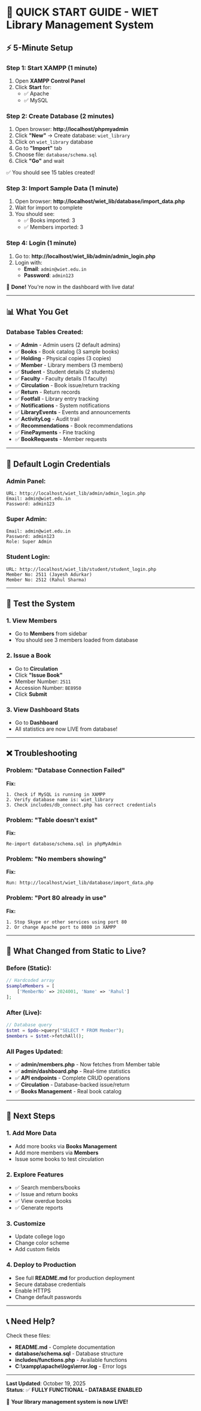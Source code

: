 # 🚀 QUICK START GUIDE - WIET Library Management System

## ⚡ 5-Minute Setup

### Step 1: Start XAMPP (1 minute)
1. Open **XAMPP Control Panel**
2. Click **Start** for:
   - ✅ Apache
   - ✅ MySQL

### Step 2: Create Database (2 minutes)
1. Open browser: **http://localhost/phpmyadmin**
2. Click **"New"** → Create database: `wiet_library`
3. Click on `wiet_library` database
4. Go to **"Import"** tab
5. Choose file: `database/schema.sql`
6. Click **"Go"** and wait

✅ You should see 15 tables created!

### Step 3: Import Sample Data (1 minute)
1. Open browser: **http://localhost/wiet_lib/database/import_data.php**
2. Wait for import to complete
3. You should see:
   - ✅ Books imported: 3
   - ✅ Members imported: 3

### Step 4: Login (1 minute)
1. Go to: **http://localhost/wiet_lib/admin/admin_login.php**
2. Login with:
   - **Email**: `admin@wiet.edu.in`
   - **Password**: `admin123`

🎉 **Done!** You're now in the dashboard with live data!

---

## 📊 What You Get

### Database Tables Created:
- ✅ **Admin** - Admin users (2 default admins)
- ✅ **Books** - Book catalog (3 sample books)
- ✅ **Holding** - Physical copies (3 copies)
- ✅ **Member** - Library members (3 members)
- ✅ **Student** - Student details (2 students)
- ✅ **Faculty** - Faculty details (1 faculty)
- ✅ **Circulation** - Book issue/return tracking
- ✅ **Return** - Return records
- ✅ **Footfall** - Library entry tracking
- ✅ **Notifications** - System notifications
- ✅ **LibraryEvents** - Events and announcements
- ✅ **ActivityLog** - Audit trail
- ✅ **Recommendations** - Book recommendations
- ✅ **FinePayments** - Fine tracking
- ✅ **BookRequests** - Member requests

---

## 🔑 Default Login Credentials

### Admin Panel:
```
URL: http://localhost/wiet_lib/admin/admin_login.php
Email: admin@wiet.edu.in
Password: admin123
```

### Super Admin:
```
Email: admin@wiet.edu.in
Password: admin123
Role: Super Admin
```

### Student Login:
```
URL: http://localhost/wiet_lib/student/student_login.php
Member No: 2511 (Jayesh Adurkar)
Member No: 2512 (Rahul Sharma)
```

---

## 🧪 Test the System

### 1. View Members
- Go to **Members** from sidebar
- You should see 3 members loaded from database

### 2. Issue a Book
- Go to **Circulation**
- Click **"Issue Book"**
- Member Number: `2511`
- Accession Number: `BE8950`
- Click **Submit**

### 3. View Dashboard Stats
- Go to **Dashboard**
- All statistics are now LIVE from database!

---

## ❌ Troubleshooting

### Problem: "Database Connection Failed"
**Fix:**
```
1. Check if MySQL is running in XAMPP
2. Verify database name is: wiet_library
3. Check includes/db_connect.php has correct credentials
```

### Problem: "Table doesn't exist"
**Fix:**
```
Re-import database/schema.sql in phpMyAdmin
```

### Problem: "No members showing"
**Fix:**
```
Run: http://localhost/wiet_lib/database/import_data.php
```

### Problem: "Port 80 already in use"
**Fix:**
```
1. Stop Skype or other services using port 80
2. Or change Apache port to 8080 in XAMPP
```

---

## 📝 What Changed from Static to Live?

### Before (Static):
```php
// Hardcoded array
$sampleMembers = [
    ['MemberNo' => 2024001, 'Name' => 'Rahul']
];
```

### After (Live):
```php
// Database query
$stmt = $pdo->query("SELECT * FROM Member");
$members = $stmt->fetchAll();
```

### All Pages Updated:
- ✅ **admin/members.php** - Now fetches from Member table
- ✅ **admin/dashboard.php** - Real-time statistics
- ✅ **API endpoints** - Complete CRUD operations
- ✅ **Circulation** - Database-backed issue/return
- ✅ **Books Management** - Real book catalog

---

## 🎯 Next Steps

### 1. Add More Data
- Add more books via **Books Management**
- Add more members via **Members**
- Issue some books to test circulation

### 2. Explore Features
- ✅ Search members/books
- ✅ Issue and return books
- ✅ View overdue books
- ✅ Generate reports

### 3. Customize
- Update college logo
- Change color scheme
- Add custom fields

### 4. Deploy to Production
- See full **README.md** for production deployment
- Secure database credentials
- Enable HTTPS
- Change default passwords

---

## 📞 Need Help?

Check these files:
- **README.md** - Complete documentation
- **database/schema.sql** - Database structure
- **includes/functions.php** - Available functions
- **C:\xampp\apache\logs\error.log** - Error logs

---

**Last Updated**: October 19, 2025  
**Status**: ✅ **FULLY FUNCTIONAL - DATABASE ENABLED**

🎉 **Your library management system is now LIVE!**
